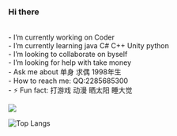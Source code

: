 ### Hi there  
<!-- 简介-->
<br/>-   I’m currently working on Coder
<br/>-   I’m currently learning java C# C++ Unity python
<br/>-   I’m looking to collaborate on byself
<br/>-   I’m looking for help with take money
<br/>-   Ask me about 单身 求偶 1998年生
<br/>-   How to reach me: QQ:2285685300
<br/>- ⚡ Fun fact: 打游戏 动漫 晒太阳 睡大觉 
<br/>
<!-- 仓库统计信息-->
![](https://github-readme-stats.vercel.app/api?username=zhovy&theme=Gradient&bg_color=FE0000,FFAFAF,F6FD9F&show_icons=true)

<!--  语言排行-->
![Top Langs](https://github-readme-stats.vercel.app/api/top-langs/?username=zhovy)
